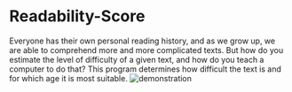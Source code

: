 # Readability-Score
Everyone has their own personal reading history, and as we grow up, we are able to comprehend more and more complicated texts.
But how do you estimate the level of difficulty of a given text, and how do you teach a computer to do that?
This program determines how difficult the text is and for which age it is most suitable.
![demonstration](https://user-images.githubusercontent.com/49315740/230731905-23d12354-0b14-48af-9f31-3ac615127300.gif)
